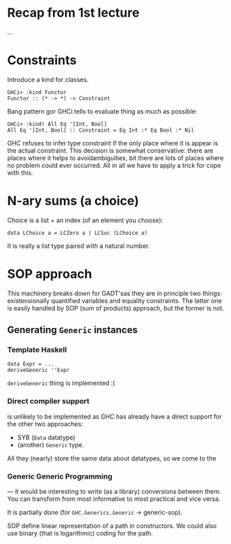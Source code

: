 # Recap from 1st lecture

…

# Constraints

Introduce a kind for classes.

    GHCi> :kind Functor
    Functor :: (* -> *) -> Constraint

Bang pattern gor GHCi tells to evaluate thing as much as possible:

    GHCi> :kind! All Eq '[Int, Bool]
    All Eq '[Int, Bool] :: Constraint = Eq Int :* Eq Bool :* Nil

GHC refuses to infer type constraint if the only place where it is
appear is the actual constraint. This decision is somewhat conservative:
there are places where it helps to avoidambiguities, bit there are lots
of places where no problem could ever occurred. All in all we have to apply
a trick for cope with this.

# N-ary sums (a choice)

Choice is a list + an index (of an element you choose):

    data LChoice a = LCZero a | LCSuc (LChoice a)

It is really a list type paired with a natural number.

# SOP approach

This machinery breaks down for GADT'sas they are in principle two things:
existensionally quantified variables and equality constraints. The latter
one is easily handled by SOP (sum of products) approach, but the former is not.

## Generating `Generic` instances

### Template Haskell

    data Expr = ...
    deriveGeneric ''Expr

`deriveGeneric` thing is implemented :(

### Direct compiler support

is unlikely to be implemented as GHC has already have a direct support
for the other two approaches:

* SYB (`Data` datatype)
* (another) `Generic` type.

All they (nearly) store the same data about datatypes, so we come to the

### Generic Generic Programming

— it would be interesting to write (as a library) conversions between them. You can
transform from most informative to most practical and vice versa.

It is partially done (for `GHC.Generics.Generic` → generic-sop).

SOP define linear representation of a path in constructors. We could
also use binary (that is logarithmic) coding for the path.

